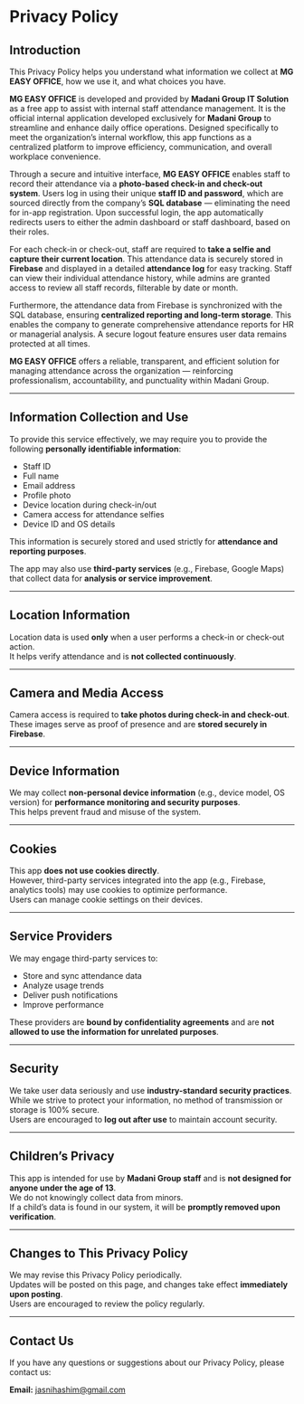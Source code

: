 # Privacy Policy

## Introduction

This Privacy Policy helps you understand what information we collect at **MG EASY OFFICE**, how we use it, and what choices you have.

**MG EASY OFFICE** is developed and provided by **Madani Group IT Solution** as a free app to assist with internal staff attendance management. It is the official internal application developed exclusively for **Madani Group** to streamline and enhance daily office operations. Designed specifically to meet the organization’s internal workflow, this app functions as a centralized platform to improve efficiency, communication, and overall workplace convenience.

Through a secure and intuitive interface, **MG EASY OFFICE** enables staff to record their attendance via a **photo-based check-in and check-out system**. Users log in using their unique **staff ID and password**, which are sourced directly from the company’s **SQL database** — eliminating the need for in-app registration. Upon successful login, the app automatically redirects users to either the admin dashboard or staff dashboard, based on their roles.

For each check-in or check-out, staff are required to **take a selfie and capture their current location**. This attendance data is securely stored in **Firebase** and displayed in a detailed **attendance log** for easy tracking. Staff can view their individual attendance history, while admins are granted access to review all staff records, filterable by date or month.

Furthermore, the attendance data from Firebase is synchronized with the SQL database, ensuring **centralized reporting and long-term storage**. This enables the company to generate comprehensive attendance reports for HR or managerial analysis. A secure logout feature ensures user data remains protected at all times.

**MG EASY OFFICE** offers a reliable, transparent, and efficient solution for managing attendance across the organization — reinforcing professionalism, accountability, and punctuality within Madani Group.

---

## Information Collection and Use

To provide this service effectively, we may require you to provide the following **personally identifiable information**:

- Staff ID  
- Full name  
- Email address  
- Profile photo  
- Device location during check-in/out  
- Camera access for attendance selfies  
- Device ID and OS details

This information is securely stored and used strictly for **attendance and reporting purposes**.

The app may also use **third-party services** (e.g., Firebase, Google Maps) that collect data for **analysis or service improvement**.

---

## Location Information

Location data is used **only** when a user performs a check-in or check-out action.  
It helps verify attendance and is **not collected continuously**.

---

## Camera and Media Access

Camera access is required to **take photos during check-in and check-out**.  
These images serve as proof of presence and are **stored securely in Firebase**.

---

## Device Information

We may collect **non-personal device information** (e.g., device model, OS version) for **performance monitoring and security purposes**.  
This helps prevent fraud and misuse of the system.

---

## Cookies

This app **does not use cookies directly**.  
However, third-party services integrated into the app (e.g., Firebase, analytics tools) may use cookies to optimize performance.  
Users can manage cookie settings on their devices.

---

## Service Providers

We may engage third-party services to:

- Store and sync attendance data  
- Analyze usage trends  
- Deliver push notifications  
- Improve performance

These providers are **bound by confidentiality agreements** and are **not allowed to use the information for unrelated purposes**.

---

## Security

We take user data seriously and use **industry-standard security practices**.  
While we strive to protect your information, no method of transmission or storage is 100% secure.  
Users are encouraged to **log out after use** to maintain account security.

---

## Children’s Privacy

This app is intended for use by **Madani Group staff** and is **not designed for anyone under the age of 13**.  
We do not knowingly collect data from minors.  
If a child’s data is found in our system, it will be **promptly removed upon verification**.

---

## Changes to This Privacy Policy

We may revise this Privacy Policy periodically.  
Updates will be posted on this page, and changes take effect **immediately upon posting**.  
Users are encouraged to review the policy regularly.

---

## Contact Us

If you have any questions or suggestions about our Privacy Policy, please contact us:

**Email:** jasnihashim@gmail.com
